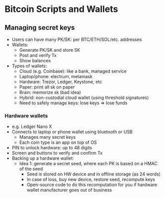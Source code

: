 # Bitcoin Scripts and Wallets

## Managing secret keys

* Users can have many PK/SK: per BTC/ETH/SOL/etc. addresses
* Wallets:
    - Generate PK/SK and store SK
    - Post and verify Tx
    - Show balances
* Types of wallets:
    - Cloud (e.g. Coinbase): like a bank, managed service
    - Laptop/phone: electrum, metamask
    - Hardware: Trezor, Ledger, Keystone, etc
    - Paper: print all sk on paper
    - Brain: memorize sk (bad idea)
    - Hybrid: non-custodial cloud wallet (using threshold signatures)
    - Need to safely manage keys: lose keys => lose funds

### Hardware wallets

* e.g. Ledger Nano X
* Connects to laptop or phone wallet using bluetooth or USB
    - Manages many secret keys
    - Each coin type is an app on top of OS
* PIN to unlock hardware: up to 48 digits
* Screen and buttons to verify and confirm Tx
* Backing up a hardware wallet:
    - Idea 1: generate a secret seed, where each PK is based on a HMAC of the seed
        - Seed is stored on HW device and in offline storage (as 24 words)
        - In case of loss, buy new device, restore seed, recompute keys
        - Open-source code to do this recomputation for you if hardware wallet manufacturer goes out of business